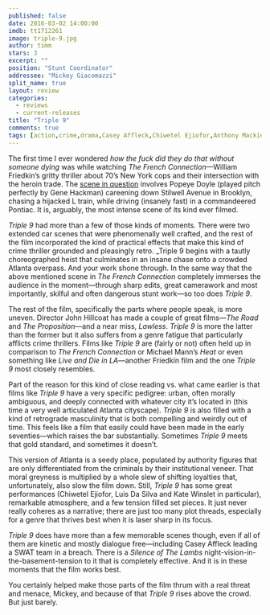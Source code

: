 ```yaml
---
published: false
date: 2016-03-02 14:00:00
imdb: tt1712261
image: triple-9.jpg
author: timm
stars: 3
excerpt: ""
position: "Stunt Coordinator"
addressee: "Mickey Giacomazzi"
split_name: true
layout: review
categories: 
  - reviews
  - current-releases
title: "Triple 9"
comments: true
tags: [action,crime,drama,Casey Affleck,Chiwetel Ejiofor,Anthony Mackie]
---
```

The first time I ever wondered _how the fuck did they do that_ _without someone dying_ was while watching _The French Connection_—William Friedkin’s gritty thriller about 70’s New York cops and their intersection with the heroin trade. The [scene in question](https://www.youtube.com/watch?v=2TVyJ-51jzc) involves Popeye Doyle (played pitch perfectly by Gene Hackman) careening down Stilwell Avenue in Brooklyn, chasing a hijacked L train, while driving (insanely fast) in a commandeered Pontiac. It is, arguably, the most intense scene of its kind ever filmed.

_Triple 9_ had more than a few of those kinds of moments. There were two extended car scenes that were phenomenally well crafted, and the rest of the film incorporated the kind of practical effects that make this kind of crime thriller grounded and pleasingly retro. _Triple 9 begins with a tautly choreographed heist that culminates in an insane chase onto a crowded Atlanta overpass. And your work shone through. In the same way that the above mentioned scene in _The French Connection_ completely immerses the audience in the moment—through sharp edits, great camerawork and most importantly, skilful and often dangerous stunt work—so too does _Triple 9_.

The rest of the film, specifically the parts where people speak, is more uneven. Director John Hillcoat has made a couple of great films—_The Road_ and _The Proposition_—and a near miss, _Lawless_. _Triple 9_ is more the latter than the former but it also suffers from a genre fatigue that particularly afflicts crime thrillers. Films like _Triple 9_ are (fairly or not) often held up in comparison to _The French Connection_ or Michael Mann’s _Heat_ or even something like _Live and Die in LA_—another Friedkin film and the one _Triple 9_ most closely resembles.

Part of the reason for this kind of close reading vs. what came earlier is that films like _Triple 9_ have a very specific pedigree: urban, often morally ambiguous, and deeply connected with whatever city it’s located in (this time a very well articulated Atlanta cityscape). _Triple 9_ is also filled with a kind of retrograde masculinity that is both compelling and weirdly out of time. This feels like a film that easily could have been made in the early seventies—which raises the bar substantially. Sometimes _Triple 9_ meets that gold standard, and sometimes it doesn’t.

This version of Atlanta is a seedy place, populated by authority figures that are only differentiated from the criminals by their institutional veneer. That moral greyness is multiplied by a whole slew of shifting loyalties that, unfortunately, also slow the film down. Still, _Triple 9_ has some great performances (Chiwetel Ejiofor, Luis Da Silva and Kate Winslet in particular), remarkable atmosphere, and a few tension filled set pieces. It just never really coheres as a narrative; there are just too many plot threads, especially for a genre that thrives best when it is laser sharp in its focus. 

_Triple 9_ does have more than a few memorable scenes though, even if all of them are kinetic and mostly dialogue free—including Casey Affleck leading a SWAT team in a breach. There is a _Silence of The Lambs_ night-vision-in-the-basement-tension to it that is completely effective. And it is in these moments that the film works best.

You certainly helped make those parts of the film thrum with a real threat and menace, Mickey, and because of that _Triple 9_ rises above the crowd. But just barely.